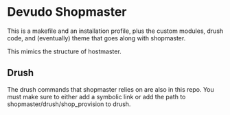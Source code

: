 Devudo Shopmaster
=================

This is a makefile and an installation profile, plus the custom modules, drush code, and
(eventually) theme that goes along with shopmaster.

This mimics the structure of hostmaster.

Drush
-----
The drush commands that shopmaster relies on are also in this repo.  You must make sure to either
add a symbolic link or add the path to shopmaster/drush/shop_provision to drush.
